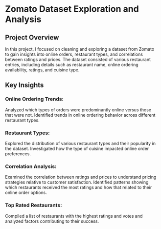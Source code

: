 # Zomato Dataset Exploration and Analysis
## Project Overview
In this project, I focused on cleaning and exploring a dataset from Zomato to gain insights into online orders, restaurant types, and correlations between ratings and prices. The dataset consisted of various restaurant entries, including details such as restaurant name, online ordering availability, ratings, and cuisine type.

## Key Insights
### Online Ordering Trends:

Analyzed which types of orders were predominantly online versus those that were not.
Identified trends in online ordering behavior across different restaurant types.

### Restaurant Types:

Explored the distribution of various restaurant types and their popularity in the dataset.
Investigated how the type of cuisine impacted online order preferences.

### Correlation Analysis:

Examined the correlation between ratings and prices to understand pricing strategies relative to customer satisfaction.
Identified patterns showing which restaurants received the most ratings and how that related to their online order options.

### Top Rated Restaurants:

Compiled a list of restaurants with the highest ratings and votes and analyzed factors contributing to their success.

